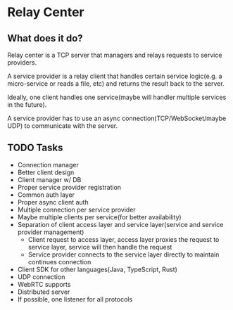 # Relay Center

## What does it do?
Relay center is a TCP server that managers and relays requests to service providers.

A service provider is a relay client that handles certain service logic(e.g. a micro-service 
or reads a file, etc) and returns the result back to the server.

Ideally, one client handles one service(maybe will handler multiple services in the future).

A service provider has to use an async connection(TCP/WebSocket/maybe UDP) to communicate with the server.

## TODO Tasks
* Connection manager
* Better client design
* Client manager w/ DB
* Proper service provider registration
* Common auth layer
* Proper async client auth
* Multiple connection per service provider
* Maybe multiple clients per service(for better availability)
* Separation of client access layer and service layer(service and service provider management)
  * Client request to access layer, access layer proxies the request to service layer, service will then handle the request
  * Service provider connects to the service layer directly to maintain continues connection
* Client SDK for other languages(Java, TypeScript, Rust)
* UDP connection
* WebRTC supports
* Distributed server
* If possible, one listener for all protocols
